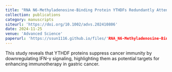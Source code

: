 ```yaml
---
title: "RNA N6-Methyladenosine-Binding Protein YTHDFs Redundantly Attenuate Cancer Immunity by Downregulating IFN-gamma Signaling in Gastric Cancer"
collection: publications
category: manuscripts
siteurl: 'https://doi.org/10.1002/advs.202410806'
date: 2024-11-25
venue: 'Advanced Science'
paperurl: 'https://ssun1116.github.io/files/'RNA_N6-Methyladenosine-Binding_Protein_YTHDFs_Redundantly_Attenuate_Cancer_Immunity_by_Downregulating_IFN-gamma_Signaling_in_Gastric_Cancer.pdf
---
```


This study reveals that YTHDF proteins suppress cancer immunity by downregulating IFN-γ signaling, highlighting them as potential targets for enhancing immunotherapy in gastric cancer.

